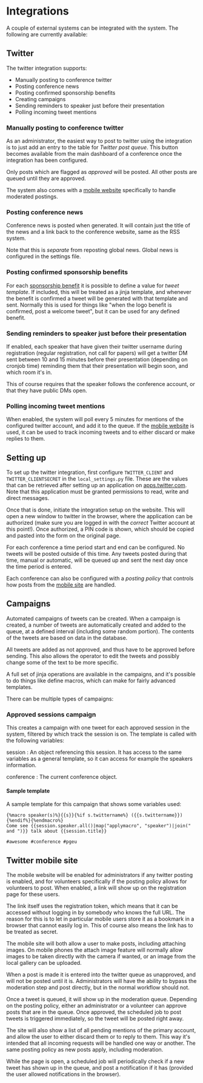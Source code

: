 # Integrations

A couple of external systems can be integrated with the system. The following
are currently available:

## Twitter <a name="twitter"></a>

The twitter integration supports:

* Manually posting to conference twitter
* Posting conference news
* Posting confirmed sponsorship benefits
* Creating campaigns
* Sending reminders to speaker just before their presentation
* Polling incoming tweet mentions


### Manually posting to conference twitter

As an administrator, the easiest way to post to twitter using the
integration is to just add an entry to the table for *Twitter post
queue*. This button becomes available from the main dashboard of a
conference once the integration has been configured.

Only posts which are flagged as *approved* will be posted. All other
posts are queued until they are approved.

The system also comes with a [mobile website](#mobilesite) specifically
to handle moderated postings.

### Posting conference news

Conference news is posted when generated. It will contain just the
title of the news and a link back to the conference website, same as
the RSS system.

Note that this is *separate* from reposting global news. Global news
is configured in the settings file.

### Posting confirmed sponsorship benefits

For each [sponsorship benefit](sponsors#benefit) it is possible to
define a value for *tweet template*. If included, this will be treated
as a jinja template, and whenever the benefit is confirmed a tweet
will be generated with that template and sent. Normally this is used
for things like "when the logo benefit is confirmed, post a welcome
tweet", but it can be used for any defined benefit.

### Sending reminders to speaker just before their presentation

If enabled, each speaker that have given their twitter username during
registration (regular registration, not call for papers) will get a
twitter DM sent between 10 and 15 minutes before their presentation
(depending on cronjob time) reminding them that their presentation
will begin soon, and which room it's in.

This of course requires that the speaker follows the conference
account, or that they have public DMs open.

### Polling incoming tweet mentions

When enabled, the system will poll every 5 minutes for mentions of the
configured twitter account, and add it to the queue. If the
[mobile website](#mobilesite) is used, it can be used to track
incoming tweets and to either discard or make replies to them.

## Setting up <a name="twittersetup"></a>

To set up the twitter integration, first configure `TWITTER_CLIENT`
and `TWITTER_CLIENTSECRET` in the `local_settings.py` file. These are the
values that can be retrieved after setting up an application on
[apps.twitter.com](https://apps.twitter.com). Note that this application
must be granted permissions to read, write and direct messages.

Once that is done, initiate the integration setup on the website. This
will open a new window to twitter in the browser, where the
application can be authorized (make sure you are logged in with the
*correct* Twitter account at this point!). Once authorized, a PIN code
is shown, which should be copied and pasted into the form on the
original page.

For each conference a time period start and end can be configured. No
tweets will be posted outside of this time. Any tweets posted during
that time, manual or automatic, will be queued up and sent the next
day once the time period is entered.

Each conference can also be configured with a *posting policy* that
controls how posts from the [mobile site](#mobilesite) are handled.

## Campaigns <a name="campaigns"></a>

Automated campaigns of tweets can be created. When a campaign is
created, a number of tweets are automatically created and added to the
queue, at a defined interval (including some random portion). The
contents of the tweets are based on data in the database.

All tweets are added as not approved, and thus have to be approved
before sending. This also allows the operator to edit the tweets and
possibly change some of the text to be more specific.

A full set of jinja operations are available in the campaigns, and
it's possible to do things like define macros, which can make for
fairly advanced templates.

There can be multiple types of campaigns:

### Approved sessions campaign

This creates a campaign with one tweet for each approved session in
the system, filtered by which track the session is on. The template is
called with the following variables:

session
: An object referencing this session. It has access to the same
variables as a general template, so it can access for example the
speakers information.

conference
: The current conference object.

#### Sample template

A sample template for this campaign that shows some variables used:

~~~
{%macro speaker(s)%}{{s}}{%if s.twittername%} ({{s.twittername}}){%endif%}{%endmacro%}
Come see {{session.speaker.all()|map("applymacro", "speaker")|join(" and ")}} talk about {{session.title}}

#awesome #conference #pgeu
~~~


## Twitter mobile site <a name="mobilesite"></a>

The mobile website will be enabled for administrators if any twitter
posting is enabled, and for volunteers specifically if the posting
policy allows for volunteers to post. When enabled, a link will show
up on the registration page for these users.

The link itself uses the registration token, which means that it can
be accessed without logging in by somebody who knows the full URL. The
reason for this is to let in particular mobile users store it as a
bookmark in a browser that cannot easily log in. This of course also
means the link has to be treated as secret.

The mobile site will both allow a user to make posts, including
attaching images. On mobile phones the attach image feature will
normally allow images to be taken directly with the camera if wanted,
or an image from the local gallery can be uploaded.

When a post is made it is entered into the twitter queue as
unapproved, and will not be posted until it is. Administrators will
have the ability to bypass the moderation step and post directly, but
in the normal workflow should not.

Once a tweet is queued, it will show up in the moderation
queue. Depending on the posting policy, either an administrator or a
volunteer can approve posts that are in the queue. Once approved, the
scheduled job to post tweets is triggered immediately, so the tweet
will be posted right away.

The site will also show a list of all pending mentions of the primary
account, and allow the user to either discard them or to reply to
them. This way it's intended that all incoming requests will be
handled one way or another. The same posting policy as new posts
apply, including moderation.

While the page is open, a scheduled job will periodically check if a
new tweet has shown up in the queue, and post a notification if it has
(provided the user allowed notifications in the browser).
